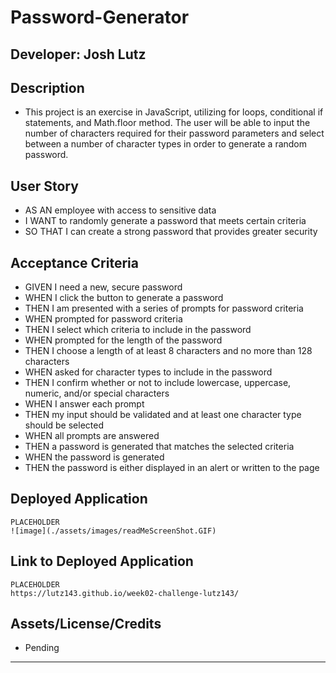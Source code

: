 # Password-Generator

## Developer: Josh Lutz

## Description

* This project is an exercise in JavaScript, utilizing for loops, conditional if statements, and Math.floor method. The user will be able to input the number of characters required for their password parameters and select between a number of character types in order to generate a random password.

## User Story

* AS AN employee with access to sensitive data
* I WANT to randomly generate a password that meets certain criteria
* SO THAT I can create a strong password that provides greater security


## Acceptance Criteria

* GIVEN I need a new, secure password
* WHEN I click the button to generate a password
* THEN I am presented with a series of prompts for password criteria
* WHEN prompted for password criteria
* THEN I select which criteria to include in the password
* WHEN prompted for the length of the password
* THEN I choose a length of at least 8 characters and no more than 128 characters
* WHEN asked for character types to include in the password
* THEN I confirm whether or not to include lowercase, uppercase, numeric, and/or special characters
* WHEN I answer each prompt
* THEN my input should be validated and at least one character type should be selected
* WHEN all prompts are answered
* THEN a password is generated that matches the selected criteria
* WHEN the password is generated
* THEN the password is either displayed in an alert or written to the page


## Deployed Application

``` 
PLACEHOLDER
![image](./assets/images/readMeScreenShot.GIF)
```

## Link to Deployed Application

``` 
PLACEHOLDER
https://lutz143.github.io/week02-challenge-lutz143/
```

## Assets/License/Credits

* Pending

---